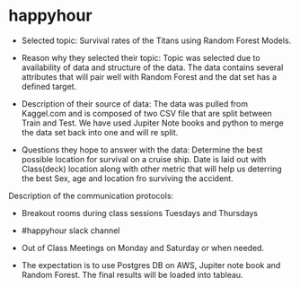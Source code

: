 # happyhour

- Selected topic: Survival rates of the Titans using Random Forest Models.

- Reason why they selected their topic: Topic was selected due to availability of data and structure of the data. The data contains several attributes that will pair well with Random Forest and the dat set has a defined target. 


- Description of their source of data: The data was pulled from Kaggel.com  and is composed of two CSV file that are split between Train and Test. We have used Jupiter Note books and python to merge the data set back into one  and will re split. 

- Questions they hope to answer with the data: Determine the best possible location for survival on a cruise ship. Date is laid out with Class(deck) location along with other metric that will help us deterring the best Sex, age and location fro surviving the accident. 


Description of the communication protocols:

- Breakout rooms during class sessions Tuesdays and Thursdays
- #happyhour slack channel
- Out of Class Meetings on Monday and  Saturday or when needed. 


- The expectation is to use Postgres DB on AWS, Jupiter note book and Random Forest. The final results will be loaded into tableau. 
